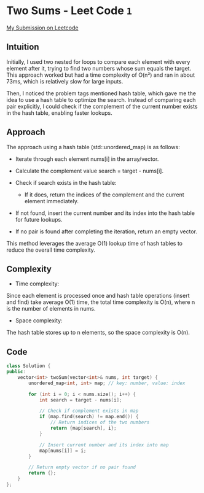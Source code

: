 # Two Sums - Leet Code `1`

[My Submission on Leetcode](https://leetcode.com/problems/two-sum/solutions/6910714/two-sums-hash-table-is-quite-easy-actual-c98r)

## Intuition
<!-- Describe your first thoughts on how to solve this problem. -->
Initially, I used two nested for loops to compare each element with every element after it, trying to find two numbers whose sum equals the target. This approach worked but had a time complexity of O(n²) and ran in about 73ms, which is relatively slow for large inputs.

Then, I noticed the problem tags mentioned hash table, which gave me the idea to use a hash table to optimize the search. Instead of comparing each pair explicitly, I could check if the complement of the current number exists in the hash table, enabling faster lookups.

## Approach
<!-- Describe your approach to solving the problem. -->
The approach using a hash table (std::unordered_map) is as follows:

- Iterate through each element nums[i] in the array/vector.

- Calculate the complement value search = target - nums[i].

- Check if search exists in the hash table:
  - If it does, return the indices of the complement and the current element immediately.

- If not found, insert the current number and its index into the hash table for future lookups.

- If no pair is found after completing the iteration, return an empty vector.

This method leverages the average O(1) lookup time of hash tables to reduce the overall time complexity.

## Complexity

- Time complexity:
<!-- Add your time complexity here, e.g. $$O(n)$$ -->
Since each element is processed once and hash table operations (insert and find) take average O(1) time, the total time complexity is O(n), where n is the number of elements in nums.

- Space complexity:
<!-- Add your space complexity here, e.g. $$O(n)$$ -->
The hash table stores up to n elements, so the space complexity is O(n).

## Code

```cpp []
class Solution {
public:
    vector<int> twoSum(vector<int>& nums, int target) {
        unordered_map<int, int> map; // key: number, value: index

        for (int i = 0; i < nums.size(); i++) {
            int search = target - nums[i];

            // Check if complement exists in map
            if (map.find(search) != map.end()) {
                // Return indices of the two numbers
                return {map[search], i};
            }

            // Insert current number and its index into map
            map[nums[i]] = i;
        }

        // Return empty vector if no pair found
        return {};
    }
};
```
